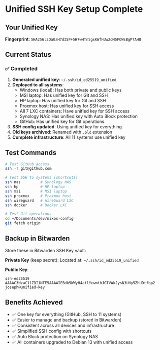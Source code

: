 # Unified SSH Key Setup Complete

## Your Unified Key
**Fingerprint**: `SHA256:2Oa0aH7dI5P+5H7wHTn5gsKWfHUw2oM5POWsBgP7AH8`

## Current Status

### ✅ Completed
1. **Generated unified key**: `~/.ssh/id_ed25519_unified`
2. **Deployed to all systems**:
   - Windows (local): Has both private and public keys
   - MSI laptop: Has unified key for Git and SSH
   - HP laptop: Has unified key for Git and SSH
   - Proxmox host: Has unified key for SSH access
   - All 7 LXC containers: Have unified key for SSH access
   - Synology NAS: Has unified key with Auto Block protection
   - GitHub: Has unified key for Git operations
3. **SSH config updated**: Using unified key for everything
4. **Old keys archived**: Renamed with `.old` extension
5. **Complete infrastructure**: All 11 systems use unified key

## Test Commands

```bash
# Test GitHub access
ssh -T git@github.com

# Test SSH to systems (shortcuts)
ssh nas         # Synology NAS
ssh hp          # HP laptop
ssh msi         # MSI laptop
ssh proxmox     # Proxmox host
ssh wireguard   # WireGuard LXC
ssh docker      # Docker LXC

# Test Git operations
cd ~/Documents/dev/nixos-config
git fetch origin
```

## Backup in Bitwarden

Store these in Bitwarden SSH Key vault:

**Private Key** (keep secret):
Located at: `~/.ssh/id_ed25519_unified`

**Public Key**:
```
ssh-ed25519 AAAAC3NzaC1lZDI1NTE5AAAAIEBdb5WWyH4atlYewmthJGTVAkJysN3UHp5ZhUDtfbp2 joseph@unified-key
```

## Benefits Achieved
- ✅ One key for everything (GitHub, SSH to 11 systems)
- ✅ Easier to manage and backup (stored in Bitwarden)
- ✅ Consistent across all devices and infrastructure
- ✅ Simplified SSH config with shortcuts
- ✅ Auto Block protection on Synology NAS
- ✅ All containers upgraded to Debian 13 with unified access